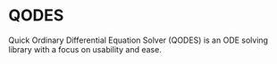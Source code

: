 # QODES
Quick Ordinary Differential Equation Solver (QODES) is an ODE solving library with a focus on usability and ease.
